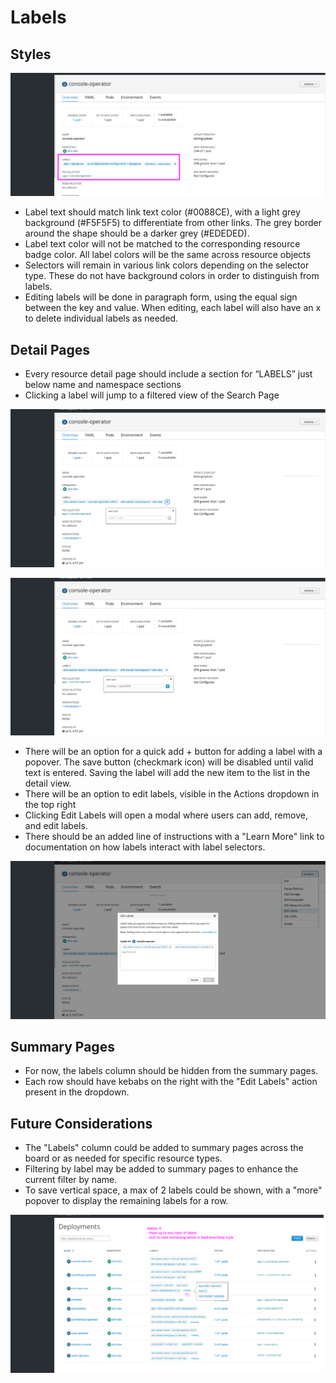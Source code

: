 # Labels

## Styles
![pic 0](img/styles.png)

- Label text should match link text color (#0088CE), with a light grey background (#F5F5F5) to differentiate from other links. The grey border around the shape should be a darker grey (#EDEDED).
- Label text color will not be matched to the corresponding resource badge color. All label colors will be the same across resource objects
- Selectors will remain in various link colors depending on the selector type. These do not have background colors in order to distinguish from labels.
- Editing labels will be done in paragraph form, using the equal sign between the key and value. When editing, each label will also have an x to delete individual labels as needed.

## Detail Pages
- Every resource detail page should include a section for “LABELS” just below name and namespace sections
- Clicking a label will jump to a filtered view of the Search Page

![pic 1](img/Details-1.png)

![pic 2](img/Details-2.png)

- There will be an option for a quick add + button for adding a label with a popover. The save button (checkmark icon) will be disabled until valid text is entered. Saving the label will add the new item to the list in the detail view.
- There will be an option to edit labels, visible in the Actions dropdown in the top right
- Clicking Edit Labels will open a modal where users can add, remove, and edit labels.
- There should be an added line of instructions with a "Learn More" link to documentation on how labels interact with label selectors.

![pic 3](img/Details-3.png)

## Summary Pages
- For now, the labels column should be hidden from the summary pages.
- Each row should have kebabs on the right with the "Edit Labels" action present in the dropdown.


## Future Considerations
- The "Labels" column could be added to summary pages across the board or as needed for specific resource types.
- Filtering by label may be added to summary pages to enhance the current filter by name.
- To save vertical space, a max of 2 labels could be shown, with a "more" popover to display the remaining labels for a row.

![pic 5](img/expand-4.png)
